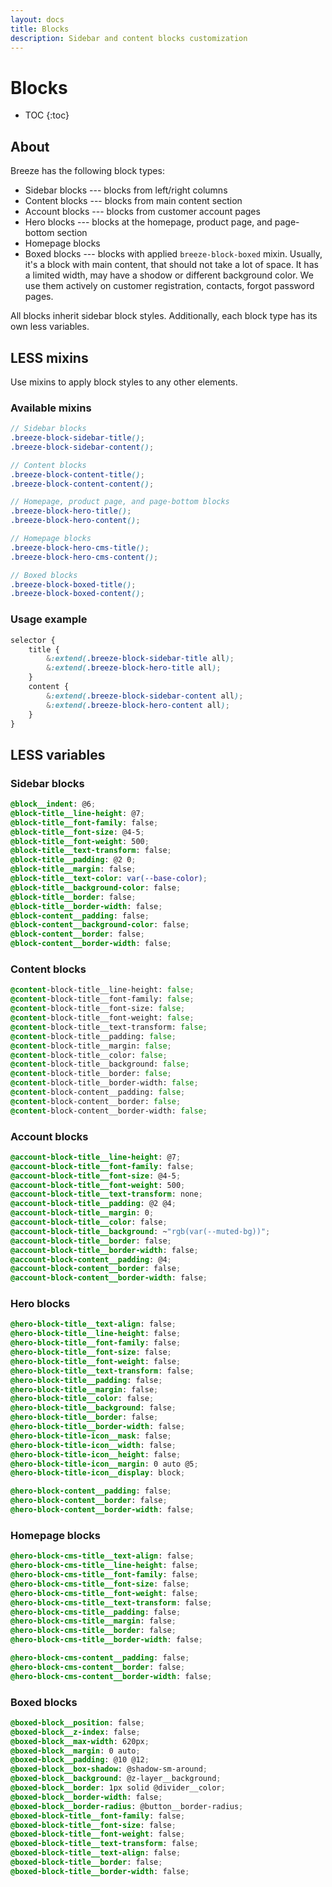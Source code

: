 ```yaml
---
layout: docs
title: Blocks
description: Sidebar and content blocks customization
---
```


# Blocks

* TOC
{:toc}

## About

Breeze has the following block types:

 - Sidebar blocks --- blocks from left/right columns
 - Content blocks --- blocks from main content section
 - Account blocks --- blocks from customer account pages
 - Hero blocks --- blocks at the homepage, product page, and page-bottom section
 - Homepage blocks
 - Boxed blocks --- blocks with applied `breeze-block-boxed` mixin. Usually, it's
    a block with main content, that should not take a lot of space. It has a limited
    width, may have a shodow or different background color. We use them actively
    on customer registration, contacts, forgot password pages.

All blocks inherit sidebar block styles. Additionally, each block type has its
own less variables.

## LESS mixins

Use mixins to apply block styles to any other elements.

### Available mixins

```scss
// Sidebar blocks
.breeze-block-sidebar-title();
.breeze-block-sidebar-content();

// Content blocks
.breeze-block-content-title();
.breeze-block-content-content();

// Homepage, product page, and page-bottom blocks
.breeze-block-hero-title();
.breeze-block-hero-content();

// Homepage blocks
.breeze-block-hero-cms-title();
.breeze-block-hero-cms-content();

// Boxed blocks
.breeze-block-boxed-title();
.breeze-block-boxed-content();
```

### Usage example

```scss
selector {
    title {
        &:extend(.breeze-block-sidebar-title all);
        &:extend(.breeze-block-hero-title all);
    }
    content {
        &:extend(.breeze-block-sidebar-content all);
        &:extend(.breeze-block-hero-content all);
    }
}
```

## LESS variables

### Sidebar blocks

```scss
@block__indent: @6;
@block-title__line-height: @7;
@block-title__font-family: false;
@block-title__font-size: @4-5;
@block-title__font-weight: 500;
@block-title__text-transform: false;
@block-title__padding: @2 0;
@block-title__margin: false;
@block-title__text-color: var(--base-color);
@block-title__background-color: false;
@block-title__border: false;
@block-title__border-width: false;
@block-content__padding: false;
@block-content__background-color: false;
@block-content__border: false;
@block-content__border-width: false;
```

### Content blocks

```scss
@content-block-title__line-height: false;
@content-block-title__font-family: false;
@content-block-title__font-size: false;
@content-block-title__font-weight: false;
@content-block-title__text-transform: false;
@content-block-title__padding: false;
@content-block-title__margin: false;
@content-block-title__color: false;
@content-block-title__background: false;
@content-block-title__border: false;
@content-block-title__border-width: false;
@content-block-content__padding: false;
@content-block-content__border: false;
@content-block-content__border-width: false;
```

### Account blocks

```scss
@account-block-title__line-height: @7;
@account-block-title__font-family: false;
@account-block-title__font-size: @4-5;
@account-block-title__font-weight: 500;
@account-block-title__text-transform: none;
@account-block-title__padding: @2 @4;
@account-block-title__margin: 0;
@account-block-title__color: false;
@account-block-title__background: ~"rgb(var(--muted-bg))";
@account-block-title__border: false;
@account-block-title__border-width: false;
@account-block-content__padding: @4;
@account-block-content__border: false;
@account-block-content__border-width: false;
```

### Hero blocks

```scss
@hero-block-title__text-align: false;
@hero-block-title__line-height: false;
@hero-block-title__font-family: false;
@hero-block-title__font-size: false;
@hero-block-title__font-weight: false;
@hero-block-title__text-transform: false;
@hero-block-title__padding: false;
@hero-block-title__margin: false;
@hero-block-title__color: false;
@hero-block-title__background: false;
@hero-block-title__border: false;
@hero-block-title__border-width: false;
@hero-block-title-icon__mask: false;
@hero-block-title-icon__width: false;
@hero-block-title-icon__height: false;
@hero-block-title-icon__margin: 0 auto @5;
@hero-block-title-icon__display: block;

@hero-block-content__padding: false;
@hero-block-content__border: false;
@hero-block-content__border-width: false;
```

### Homepage blocks

```scss
@hero-block-cms-title__text-align: false;
@hero-block-cms-title__line-height: false;
@hero-block-cms-title__font-family: false;
@hero-block-cms-title__font-size: false;
@hero-block-cms-title__font-weight: false;
@hero-block-cms-title__text-transform: false;
@hero-block-cms-title__padding: false;
@hero-block-cms-title__margin: false;
@hero-block-cms-title__border: false;
@hero-block-cms-title__border-width: false;

@hero-block-cms-content__padding: false;
@hero-block-cms-content__border: false;
@hero-block-cms-content__border-width: false;
```

### Boxed blocks

```scss
@boxed-block__position: false;
@boxed-block__z-index: false;
@boxed-block__max-width: 620px;
@boxed-block__margin: 0 auto;
@boxed-block__padding: @10 @12;
@boxed-block__box-shadow: @shadow-sm-around;
@boxed-block__background: @z-layer__background;
@boxed-block__border: 1px solid @divider__color;
@boxed-block__border-width: false;
@boxed-block__border-radius: @button__border-radius;
@boxed-block-title__font-family: false;
@boxed-block-title__font-size: false;
@boxed-block-title__font-weight: false;
@boxed-block-title__text-transform: false;
@boxed-block-title__text-align: false;
@boxed-block-title__border: false;
@boxed-block-title__border-width: false;
```

